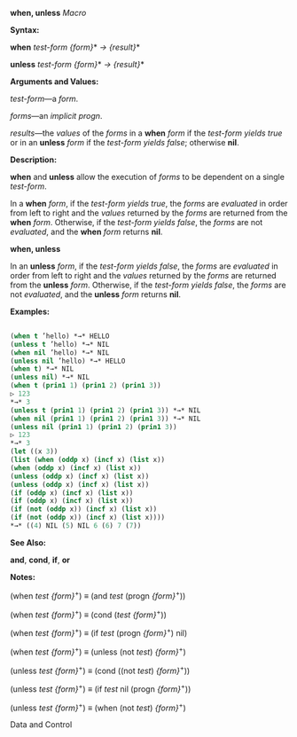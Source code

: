 **when, unless** *Macro* 



**Syntax:** 



**when** *test-form \{form\}*\* *→ \{result\}*\* 



**unless** *test-form \{form\}*\* *→ \{result\}*\* 



**Arguments and Values:** 



*test-form*—a *form*. 



*forms*—an *implicit progn*. 



*results*—the *values* of the *forms* in a **when** *form* if the *test-form yields true* or in an **unless** *form* if the *test-form yields false*; otherwise **nil**. 



**Description:** 



**when** and **unless** allow the execution of *forms* to be dependent on a single *test-form*. 



In a **when** *form*, if the *test-form yields true*, the *forms* are *evaluated* in order from left to right and the *values* returned by the *forms* are returned from the **when** *form*. Otherwise, if the *test-form yields false*, the *forms* are not *evaluated*, and the **when** *form* returns **nil**. 















**when, unless** 



In an **unless** *form*, if the *test-form yields false*, the *forms* are *evaluated* in order from left to right and the *values* returned by the *forms* are returned from the **unless** *form*. Otherwise, if the *test-form yields false*, the *forms* are not *evaluated*, and the **unless** *form* returns **nil**. 



**Examples:**
```lisp
 
(when t ’hello) *→* HELLO 
(unless t ’hello) *→* NIL 
(when nil ’hello) *→* NIL 
(unless nil ’hello) *→* HELLO 
(when t) *→* NIL 
(unless nil) *→* NIL 
(when t (prin1 1) (prin1 2) (prin1 3)) 
▷ 123 
*→* 3 
(unless t (prin1 1) (prin1 2) (prin1 3)) *→* NIL 
(when nil (prin1 1) (prin1 2) (prin1 3)) *→* NIL 
(unless nil (prin1 1) (prin1 2) (prin1 3)) 
▷ 123 
*→* 3 
(let ((x 3)) 
(list (when (oddp x) (incf x) (list x)) 
(when (oddp x) (incf x) (list x)) 
(unless (oddp x) (incf x) (list x)) 
(unless (oddp x) (incf x) (list x)) 
(if (oddp x) (incf x) (list x)) 
(if (oddp x) (incf x) (list x)) 
(if (not (oddp x)) (incf x) (list x)) 
(if (not (oddp x)) (incf x) (list x)))) 
*→* ((4) NIL (5) NIL 6 (6) 7 (7)) 

```
**See Also:** 



**and**, **cond**, **if**, **or** 



**Notes:** 



(when *test \{form\}*<sup>+</sup>) *≡* (and *test* (progn *\{form\}*<sup>+</sup>)) 



(when *test \{form\}*<sup>+</sup>) *≡* (cond (*test \{form\}*<sup>+</sup>)) 



(when *test \{form\}*<sup>+</sup>) *≡* (if *test* (progn *\{form\}*<sup>+</sup>) nil) 



(when *test \{form\}*<sup>+</sup>) *≡* (unless (not *test*) *\{form\}*<sup>+</sup>) 



(unless *test \{form\}*<sup>+</sup>) *≡* (cond ((not *test*) *\{form\}*<sup>+</sup>)) 



(unless *test \{form\}*<sup>+</sup>) *≡* (if *test* nil (progn *\{form\}*<sup>+</sup>)) 



(unless *test \{form\}*<sup>+</sup>) *≡* (when (not *test*) *\{form\}*<sup>+</sup>) 



Data and Control 











